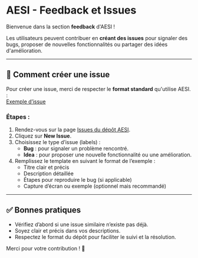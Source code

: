 # AESI - Feedback et Issues

Bienvenue dans la section **feedback** d'AESI !  

Les utilisateurs peuvent contribuer en **créant des issues** pour signaler des bugs, proposer de nouvelles fonctionnalités ou partager des idées d'amélioration.

---

## 📌 Comment créer une issue

Pour créer une issue, merci de respecter le **format standard** qu'utilise AESI. :  
[Exemple d’issue](https://github.com/iSweat-exe/AESI-V4-FEEDBACK/issues/8)

### Étapes :
1. Rendez-vous sur la page [Issues du dépôt AESI](https://github.com/iSweat-exe/AESI-V4-FEEDBACK/issues).  
2. Cliquez sur **New Issue**.  
3. Choisissez le type d’issue (labels) :  
   - **Bug** : pour signaler un problème rencontré.  
   - **Idea** : pour proposer une nouvelle fonctionnalité ou une amélioration.  
4. Remplissez le template en suivant le format de l’exemple :  
   - Titre clair et précis  
   - Description détaillée  
   - Étapes pour reproduire le bug (si applicable)  
   - Capture d’écran ou exemple (optionnel mais recommandé)

---

## ✅ Bonnes pratiques
- Vérifiez d’abord si une issue similaire n’existe pas déjà.  
- Soyez clair et précis dans vos descriptions.  
- Respectez le format du dépôt pour faciliter le suivi et la résolution.

Merci pour votre contribution ! 🚀